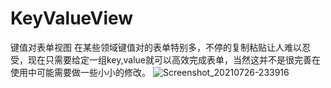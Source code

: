 # KeyValueView
键值对表单视图
在某些领域键值对的表单特别多，不停的复制粘贴让人难以忍受，现在只需要给定一组key,value就可以高效完成表单，当然这并不是很完善在使用中可能需要做一些小小的修改。
![Screenshot_20210726-233916](https://user-images.githubusercontent.com/10151414/127029681-754e24a8-5344-4226-b84f-cc663588fa93.png)
